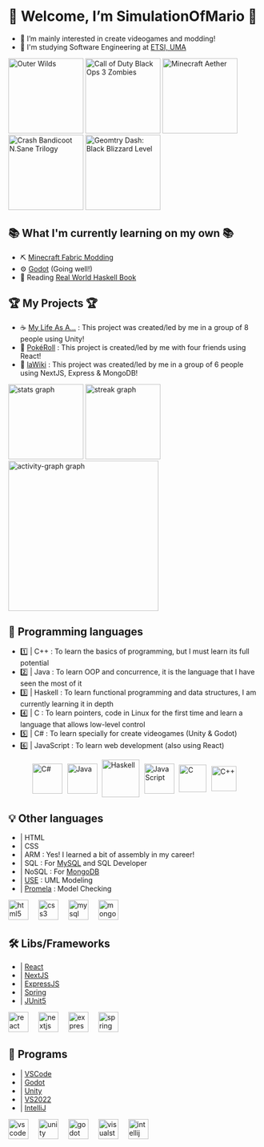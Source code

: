 # 🎇 Welcome, I’m SimulationOfMario 🎇
- 👀 I’m mainly interested in create videogames and modding!
- 📖 I'm studying Software Engineering at [ETSI, UMA](https://www.uma.es/etsi-informatica/)

<div align="left">
  <img src="https://github.com/user-attachments/assets/6e224bbf-9099-4a7b-adc4-1ec5226ed7ba" width="150" title="Outer Wilds">
  <img src="https://github.com/user-attachments/assets/9c4a2408-6c9a-45db-a503-cc5e804853c3" width="150" title="Call of Duty Black Ops 3 Zombies">
  <img src="https://github.com/user-attachments/assets/f08717e3-b4e8-480a-9fc7-e483d5adbed0" width="150" title="Minecraft Aether">
  <img src="https://github.com/user-attachments/assets/6f1b11a5-8b96-49df-b0cf-dbeae19912c0" width="150" title="Crash Bandicoot N.Sane Trilogy">
  <img src="https://github.com/user-attachments/assets/e044c1fa-956d-4203-8638-2210eff0a8c0" width="150" title="Geomtry Dash: Black Blizzard Level">
</div>

## 📚 What I'm currently learning on my own 📚
- ⛏️ [Minecraft Fabric Modding](https://fabricmc.net/)
- ⚙ [Godot](https://godotengine.org/) (Going well!)
- 🧮 Reading [Real World Haskell Book](https://book.realworldhaskell.org/) 


## 🏆 My Projects 🏆
- ☕ [My Life As A...](https://wrenchstudio.000webhostapp.com/index.html#home-section) : This project was created/led by me in a group of 8 people using Unity!
- 🎰 [PokéRoll](https://pokeroll.es) : This project is created/led by me with four friends using React!
- 📰 [laWiki](https://lawiki.es/) : This project was created/led by me in a group of 6 people using NextJS, Express & MongoDB!

<div align="left">
  <img src="https://github-readme-stats.vercel.app/api?username=SimulationOfMario&hide_title=false&hide_rank=true&show_icons=true&include_all_commits=true&count_private=true&disable_animations=false&theme=rose_pine&locale=en&hide_border=true&order=1&custom_title=GitHub%20Stats" height="150" alt="stats graph" />
  <img src="https://streak-stats.demolab.com?user=SimulationOfMario&locale=en&mode=weekly&theme=radical&hide_border=true&border_radius=5&date_format=j/n%5B/Y%5D&order=3" height="150" alt="streak graph"  />
  <img src="https://github-readme-activity-graph.vercel.app/graph?username=SimulationOfMario&radius=20&theme=modern-lilac&area=true&order=5&hide_border=false&hide_title=false&custom_title=Contribution%20Graph" height="300" alt="activity-graph graph"  />
</div>

## 🧠 Programming languages 
- 1️⃣ | C++        : To learn the basics of programming, but I must learn its full potential 
- 2️⃣ | Java       : To learn OOP and concurrence, it is the language that I have seen the most of it
- 3️⃣ | Haskell    : To learn functional programming and data structures, I am currently learning it in depth
- 4️⃣ | C          : To learn pointers, code in Linux for the first time and learn a language that allows low-level control
- 5️⃣ | C#         : To learn specially for create videogames (Unity & Godot)
- 6️⃣ | JavaScript : To learn web development (also using React)

<div style="display: flex; justify-content: center; align-items: center; gap: 1vw;">
  <img alt="C#" width="60" height="auto" src="https://iconape.com/wp-content/png_logo_vector/c.png"/>
  <img alt="Java" width="60" height="auto" src="https://cdn.icon-icons.com/icons2/2699/PNG/512/java_logo_icon_169577.png"/>
  <img alt="Haskell" width="75" height="auto" src="https://www.haskell.org/ghcup/haskell_logo.png"/>
  <img alt="JavaScript" width="60" height="auto" src="https://logosvector.net/wp-content/uploads/2015/07/JavaScript_logo.png"/>
  <img alt="C" width="55" height="auto" src="https://wallpapercave.com/wp/wp4521293.png"/>
  <img alt="C++" width="50" height="auto" src="https://upload.wikimedia.org/wikipedia/commons/thumb/1/18/ISO_C%2B%2B_Logo.svg/300px-ISO_C%2B%2B_Logo.svg.png"/>
</div>

## 💡 Other languages
- | HTML
- | CSS
- | ARM   : Yes! I learned a bit of assembly in my career!
- | SQL   : For [MySQL](https://www.mysql.com/) and SQL Developer
- | NoSQL : For [MongoDB](https://www.mongodb.com)
- | [USE](https://github.com/useocl/use) : UML Modeling
- | [Promela](https://spinroot.com/spin/Man/Manual.html) : Model Checking

<div align="left">
  <img src="https://cdn.jsdelivr.net/gh/devicons/devicon/icons/html5/html5-original.svg" height="40" alt="html5 logo"  />
  <img width="12" />
  <img src="https://cdn.jsdelivr.net/gh/devicons/devicon/icons/css3/css3-original.svg" height="40" alt="css3 logo"  />
  <img width="12" />
  <img src="https://cdn.jsdelivr.net/gh/devicons/devicon/icons/mysql/mysql-original.svg" height="40" alt="mysql logo"  />
  <img width="12" />
  <img src="https://cdn.jsdelivr.net/gh/devicons/devicon/icons/mongodb/mongodb-original.svg" height="40" alt="mongodb logo"  />
</div>

## 🛠️ Libs/Frameworks
- | [React](https://es.react.dev/)
- | [NextJS](https://nextjs.org/)
- | [ExpressJS](https://expressjs.com/)
- | [Spring](https://spring.io/)
- | [JUnit5](https://junit.org/junit5/)

<div align="left">
  <img src="https://cdn.jsdelivr.net/gh/devicons/devicon/icons/react/react-original.svg" height="40" alt="react logo"  />
  <img width="12" />
  <img src="https://cdn.jsdelivr.net/gh/devicons/devicon/icons/nextjs/nextjs-original.svg" height="40" alt="nextjs logo"  />
  <img width="12" />
  <img src="https://cdn.jsdelivr.net/gh/devicons/devicon/icons/express/express-original.svg" height="40" alt="express logo"  />
  <img width="12" />
  <img src="https://cdn.jsdelivr.net/gh/devicons/devicon/icons/spring/spring-original.svg" height="40" alt="spring logo"  />
</div>

## 🧰 Programs
- | [VSCode](https://code.visualstudio.com/)
- | [Godot](https://godotengine.org/)
- | [Unity](https://unity.com/es)
- | [VS2022](https://visualstudio.microsoft.com/es/vs/)
- | [IntelliJ](https://www.jetbrains.com/idea/)

<div align="left">
  <img src="https://cdn.jsdelivr.net/gh/devicons/devicon/icons/vscode/vscode-original.svg" height="40" alt="vscode logo"  />
  <img width="12" />
  <img src="https://cdn.jsdelivr.net/gh/devicons/devicon/icons/unity/unity-original.svg" height="40" alt="unity logo"  />
  <img width="12" />
  <img src="https://cdn.jsdelivr.net/gh/devicons/devicon/icons/godot/godot-original.svg" height="40" alt="godot logo"  />
  <img width="12" />
  <img src="https://cdn.jsdelivr.net/gh/devicons/devicon/icons/visualstudio/visualstudio-plain.svg" height="40" alt="visualstudio logo"  />
  <img width="12" />
  <img src="https://cdn.jsdelivr.net/gh/devicons/devicon/icons/intellij/intellij-original.svg" height="40" alt="intellij logo"  />
</div>


